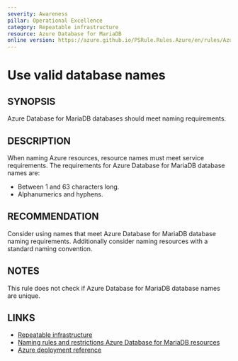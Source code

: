 ```yaml
---
severity: Awareness
pillar: Operational Excellence
category: Repeatable infrastructure
resource: Azure Database for MariaDB
online version: https://azure.github.io/PSRule.Rules.Azure/en/rules/Azure.MariaDB.DatabaseName/
---
```


# Use valid database names

## SYNOPSIS

Azure Database for MariaDB databases should meet naming requirements.

## DESCRIPTION

When naming Azure resources, resource names must meet service requirements.
The requirements for Azure Database for MariaDB database names are:

- Between 1 and 63 characters long.
- Alphanumerics and hyphens.

## RECOMMENDATION

Consider using names that meet Azure Database for MariaDB database naming requirements.
Additionally consider naming resources with a standard naming convention.

## NOTES

This rule does not check if Azure Database for MariaDB database names are unique.

## LINKS

- [Repeatable infrastructure](https://learn.microsoft.com/azure/architecture/framework/devops/automation-infrastructure)
- [Naming rules and restrictions Azure Database for MariaDB resources](https://learn.microsoft.com/azure/azure-resource-manager/management/resource-name-rules#microsoftdbformariadb)
- [Azure deployment reference](https://learn.microsoft.com/azure/templates/microsoft.dbformariadb/servers/databases)
